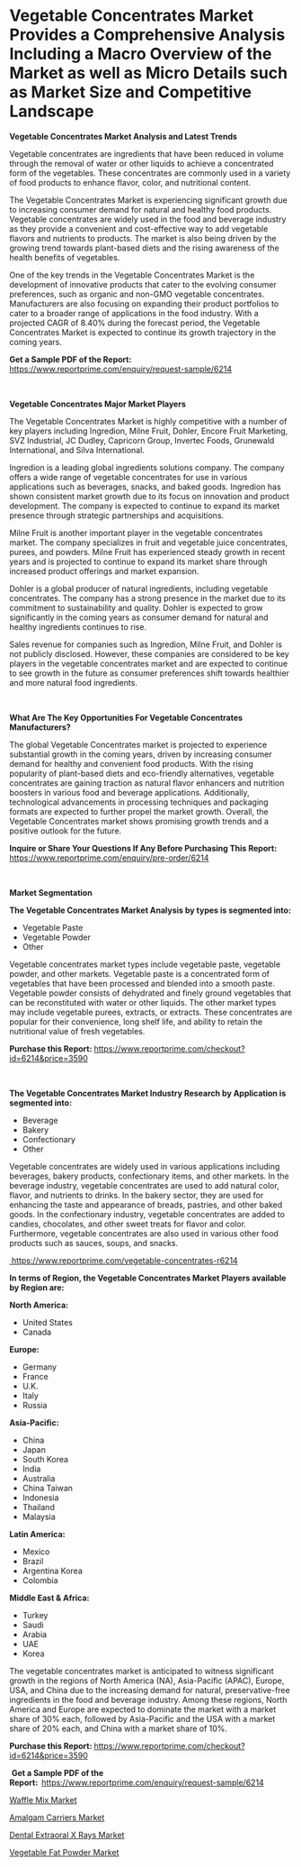 <p><h1>Vegetable Concentrates Market Provides a Comprehensive Analysis Including a Macro Overview of the Market as well as Micro Details such as Market Size and Competitive Landscape</h1></p><p><strong>Vegetable Concentrates Market Analysis and Latest Trends</strong></p>
<p><p>Vegetable concentrates are ingredients that have been reduced in volume through the removal of water or other liquids to achieve a concentrated form of the vegetables. These concentrates are commonly used in a variety of food products to enhance flavor, color, and nutritional content.</p><p>The Vegetable Concentrates Market is experiencing significant growth due to increasing consumer demand for natural and healthy food products. Vegetable concentrates are widely used in the food and beverage industry as they provide a convenient and cost-effective way to add vegetable flavors and nutrients to products. The market is also being driven by the growing trend towards plant-based diets and the rising awareness of the health benefits of vegetables.</p><p>One of the key trends in the Vegetable Concentrates Market is the development of innovative products that cater to the evolving consumer preferences, such as organic and non-GMO vegetable concentrates. Manufacturers are also focusing on expanding their product portfolios to cater to a broader range of applications in the food industry. With a projected CAGR of 8.40% during the forecast period, the Vegetable Concentrates Market is expected to continue its growth trajectory in the coming years.</p></p>
<p><strong>Get a Sample PDF of the Report:&nbsp;</strong> <a href="https://www.reportprime.com/enquiry/request-sample/6214">https://www.reportprime.com/enquiry/request-sample/6214</a></p>
<p>&nbsp;</p>
<p><strong>Vegetable Concentrates Major Market Players</strong></p>
<p><p>The Vegetable Concentrates Market is highly competitive with a number of key players including Ingredion, Milne Fruit, Dohler, Encore Fruit Marketing, SVZ Industrial, JC Dudley, Capricorn Group, Invertec Foods, Grunewald International, and Silva International.</p><p>Ingredion is a leading global ingredients solutions company. The company offers a wide range of vegetable concentrates for use in various applications such as beverages, snacks, and baked goods. Ingredion has shown consistent market growth due to its focus on innovation and product development. The company is expected to continue to expand its market presence through strategic partnerships and acquisitions.</p><p>Milne Fruit is another important player in the vegetable concentrates market. The company specializes in fruit and vegetable juice concentrates, purees, and powders. Milne Fruit has experienced steady growth in recent years and is projected to continue to expand its market share through increased product offerings and market expansion.</p><p>Dohler is a global producer of natural ingredients, including vegetable concentrates. The company has a strong presence in the market due to its commitment to sustainability and quality. Dohler is expected to grow significantly in the coming years as consumer demand for natural and healthy ingredients continues to rise.</p><p>Sales revenue for companies such as Ingredion, Milne Fruit, and Dohler is not publicly disclosed. However, these companies are considered to be key players in the vegetable concentrates market and are expected to continue to see growth in the future as consumer preferences shift towards healthier and more natural food ingredients.</p></p>
<p>&nbsp;</p>
<p><strong>What Are The Key Opportunities For Vegetable Concentrates Manufacturers?</strong></p>
<p><p>The global Vegetable Concentrates market is projected to experience substantial growth in the coming years, driven by increasing consumer demand for healthy and convenient food products. With the rising popularity of plant-based diets and eco-friendly alternatives, vegetable concentrates are gaining traction as natural flavor enhancers and nutrition boosters in various food and beverage applications. Additionally, technological advancements in processing techniques and packaging formats are expected to further propel the market growth. Overall, the Vegetable Concentrates market shows promising growth trends and a positive outlook for the future.</p></p>
<p><strong>Inquire or Share Your Questions If Any Before Purchasing This Report:</strong> <a href="https://www.reportprime.com/enquiry/pre-order/6214">https://www.reportprime.com/enquiry/pre-order/6214</a></p>
<p>&nbsp;</p>
<p><strong>Market Segmentation</strong></p>
<p><strong>The Vegetable Concentrates Market Analysis by types is segmented into:</strong></p>
<p><ul><li>Vegetable Paste</li><li>Vegetable Powder</li><li>Other</li></ul></p>
<p><p>Vegetable concentrates market types include vegetable paste, vegetable powder, and other markets. Vegetable paste is a concentrated form of vegetables that have been processed and blended into a smooth paste. Vegetable powder consists of dehydrated and finely ground vegetables that can be reconstituted with water or other liquids. The other market types may include vegetable purees, extracts, or extracts. These concentrates are popular for their convenience, long shelf life, and ability to retain the nutritional value of fresh vegetables.</p></p>
<p><strong>Purchase this Report:&nbsp;</strong><a href="https://www.reportprime.com/checkout?id=6214&price=3590">https://www.reportprime.com/checkout?id=6214&price=3590</a></p>
<p>&nbsp;</p>
<p><strong>The Vegetable Concentrates Market Industry Research by Application is segmented into:</strong></p>
<p><ul><li>Beverage</li><li>Bakery</li><li>Confectionary</li><li>Other</li></ul></p>
<p><p>Vegetable concentrates are widely used in various applications including beverages, bakery products, confectionary items, and other markets. In the beverage industry, vegetable concentrates are used to add natural color, flavor, and nutrients to drinks. In the bakery sector, they are used for enhancing the taste and appearance of breads, pastries, and other baked goods. In the confectionary industry, vegetable concentrates are added to candies, chocolates, and other sweet treats for flavor and color. Furthermore, vegetable concentrates are also used in various other food products such as sauces, soups, and snacks.</p></p>
<p><a href="https://www.reportprime.com/vegetable-concentrates-r6214">&nbsp;https://www.reportprime.com/vegetable-concentrates-r6214</a></p>
<p><strong>In terms of Region, the Vegetable Concentrates Market Players available by Region are:</strong></p>
<p>
    <p> <strong> North America: </strong>
        <ul>
            <li>United States</li>
            <li>Canada</li>
        </ul>
        </p> 
    <p> <strong> Europe: </strong>
        <ul>
            <li>Germany</li>
            <li>France</li>
            <li>U.K.</li>
            <li>Italy</li>
            <li>Russia</li>
        </ul>
        </p> 
    <p> <strong> Asia-Pacific: </strong>
        <ul>
            <li>China</li>
            <li>Japan</li>
            <li>South Korea</li>
            <li>India</li>
            <li>Australia</li>
            <li>China Taiwan</li>
            <li>Indonesia</li>
            <li>Thailand</li>
            <li>Malaysia</li>
        </ul>
        </p> 
    <p> <strong> Latin America: </strong>
        <ul>
            <li>Mexico</li>
            <li>Brazil</li>
            <li>Argentina Korea</li>
            <li>Colombia</li>
        </ul>
        </p> 
    <p> <strong> Middle East & Africa: </strong>
        <ul>
            <li>Turkey</li>
            <li>Saudi</li>
            <li>Arabia</li>
            <li>UAE</li>
            <li>Korea</li>
        </ul>
    </p>
    </p>
<p><p>The vegetable concentrates market is anticipated to witness significant growth in the regions of North America (NA), Asia-Pacific (APAC), Europe, USA, and China due to the increasing demand for natural, preservative-free ingredients in the food and beverage industry. Among these regions, North America and Europe are expected to dominate the market with a market share of 30% each, followed by Asia-Pacific and the USA with a market share of 20% each, and China with a market share of 10%.</p></p>
<p><strong>Purchase this Report: </strong><a href="https://www.reportprime.com/checkout?id=6214&price=3590">https://www.reportprime.com/checkout?id=6214&price=3590</a></p>
<p>&nbsp;<strong>Get a Sample PDF of the Report:&nbsp;&nbsp;</strong><a href="https://www.reportprime.com/enquiry/request-sample/6214">https://www.reportprime.com/enquiry/request-sample/6214</a></p>
<p><strong></strong></p>
<p><p><a href="https://github.com/btwcqfvq34/Market-Research-Report-List-1/blob/main/waffle-mix-market.md">Waffle Mix Market</a></p><p><a href="https://issuu.com/reportprime-2/docs/amalgam-carriers-market-size-2030.pptx">Amalgam Carriers Market</a></p><p><a href="https://issuu.com/reportprime-2/docs/dental-extraoral-x-rays-market-size_fc6097280d8e54">Dental Extraoral X Rays Market</a></p><p><a href="https://github.com/anggakarna133/Market-Research-Report-List-1/blob/main/vegetable-fat-powder-market.md">Vegetable Fat Powder Market</a></p></p>